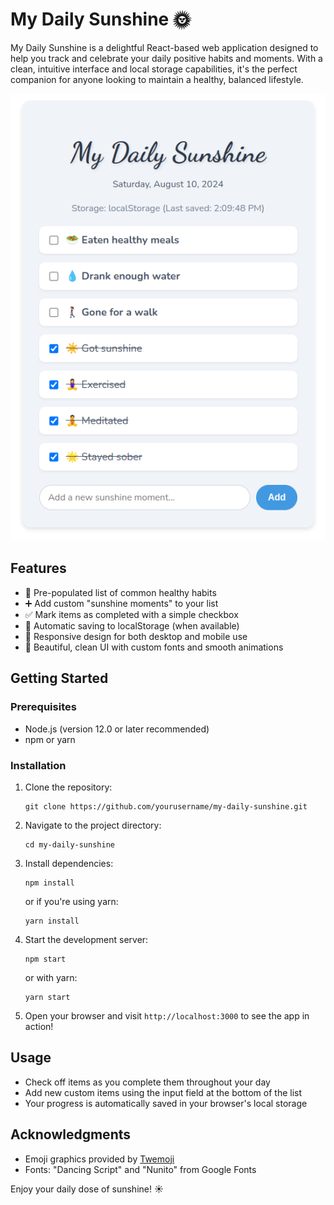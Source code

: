 # My Daily Sunshine 🌞

My Daily Sunshine is a delightful React-based web application designed to help you track and celebrate your daily positive habits and moments. With a clean, intuitive interface and local storage capabilities, it's the perfect companion for anyone looking to maintain a healthy, balanced lifestyle.

![My Daily Sunshine App Screenshot](public/screenshot.png)

## Features

- 📝 Pre-populated list of common healthy habits
- ➕ Add custom "sunshine moments" to your list
- ✅ Mark items as completed with a simple checkbox
- 💾 Automatic saving to localStorage (when available)
- 📱 Responsive design for both desktop and mobile use
- 🎨 Beautiful, clean UI with custom fonts and smooth animations

## Getting Started

### Prerequisites

- Node.js (version 12.0 or later recommended)
- npm or yarn

### Installation

1. Clone the repository:
   ```
   git clone https://github.com/yourusername/my-daily-sunshine.git
   ```

2. Navigate to the project directory:
   ```
   cd my-daily-sunshine
   ```

3. Install dependencies:
   ```
   npm install
   ```
   or if you're using yarn:
   ```
   yarn install
   ```

4. Start the development server:
   ```
   npm start
   ```
   or with yarn:
   ```
   yarn start
   ```

5. Open your browser and visit `http://localhost:3000` to see the app in action!

## Usage

- Check off items as you complete them throughout your day
- Add new custom items using the input field at the bottom of the list
- Your progress is automatically saved in your browser's local storage

## Acknowledgments

- Emoji graphics provided by [Twemoji](https://twemoji.twitter.com/)
- Fonts: "Dancing Script" and "Nunito" from Google Fonts

Enjoy your daily dose of sunshine! ☀️